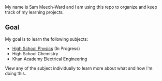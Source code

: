My name is Sam Meech-Ward and I am using this repo to organize and keep track of my learning projects. 

## Goal

My goal is to learn the following subjects:

- [High School Physics](https://github.com/meech-ward/Learning-Projects/HighSchoolPhysics/README.md) (In Progress)
- High School Chemistry
- Khan Academy Electrical Engineering

View any of the subject individually to learn more about what and how I'm doing this.
